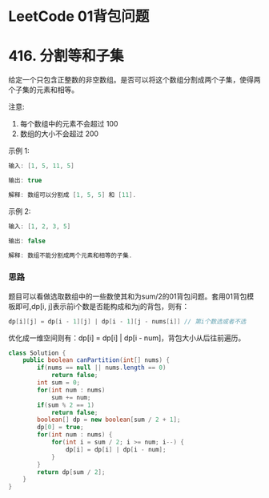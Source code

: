 # LeetCode 01背包问题

# 416. 分割等和子集

给定一个只包含正整数的非空数组。是否可以将这个数组分割成两个子集，使得两个子集的元素和相等。

注意:

1. 每个数组中的元素不会超过 100
2. 数组的大小不会超过 200

示例 1:
```java
输入: [1, 5, 11, 5]

输出: true

解释: 数组可以分割成 [1, 5, 5] 和 [11].
```

示例 2:
```java
输入: [1, 2, 3, 5]

输出: false

解释: 数组不能分割成两个元素和相等的子集.
```

### 思路

题目可以看做选取数组中的一些数使其和为sum/2的01背包问题。套用01背包模板即可,dp[i, j]表示前i个数是否能构成和为j的背包，则有：
```java
dp[i][j] = dp[i - 1][j] | dp[i - 1][j - nums[i]] // 第i个数选或者不选
```
优化成一维空间则有：dp[i] = dp[i] | dp[i - num]，背包大小从后往前遍历。

```java
class Solution {
    public boolean canPartition(int[] nums) {
        if(nums == null || nums.length == 0)
            return false;
        int sum = 0;
        for(int num : nums)
            sum += num;
        if(sum % 2 == 1)
            return false;
        boolean[] dp = new boolean[sum / 2 + 1];
        dp[0] = true;
        for(int num : nums) {
            for(int i = sum / 2; i >= num; i--) {
                dp[i] = dp[i] | dp[i - num];
            }
        }
        return dp[sum / 2];
    }
}
```